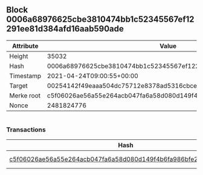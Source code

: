 ## Block 0006a68976625cbe3810474bb1c52345567ef12291ee81d384afd16aab590ade

Attribute | Value
--- | ---
Height | 35032
Hash | 0006a68976625cbe3810474bb1c52345567ef12291ee81d384afd16aab590ade
Timestamp | 2021-04-24T09:00:55+00:00
Target | 00254142f49eaaa504dc75712e8378ad5316cbcead634704b3734b6271167cc4
Merke root | c5f06026ae56a55e264acb047fa6a58d080d149f4b6fa986bfe24c791caab2ad
Nonce | 2481824776

```

```

### Transactions

Hash | Amount
--- | ---
[c5f06026ae56a55e264acb047fa6a58d080d149f4b6fa986bfe24c791caab2ad](c5f06026ae56a55e264acb047fa6a58d080d149f4b6fa986bfe24c791caab2ad.md) | 10.00000000 SKEPTI 
